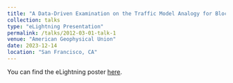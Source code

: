 ```yaml
---
title: "A Data-Driven Examination on the Traffic Model Analogy for Blocking Statistics"
collection: talks
type: "eLightning Presentation"
permalink: /talks/2012-03-01-talk-1
venue: "American Geophysical Union"
date: 2023-12-14
location: "San Francisco, CA"
---
```


You can find the eLightning poster [here](https://agu23.ipostersessions.com/Default.aspx?s=6C-DB-70-32-9F-8B-E6-84-E4-F1-84-12-CE-75-9B-F8). 
